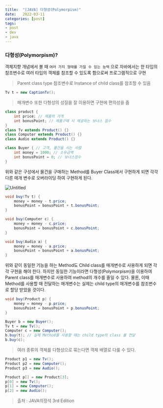 ```yaml
---
title:  "[JAVA] 다형성(Polymorpism)"
date:   2022-03-11
categories: [post]
tags:
- post
- dev
- java
---
```

### 다형성(Polymorpism)?
객체지향 개념에서 볼 때 `여러 가지 형태를 가질 수 있는 능력` 으로 자바에서는 한 타입의 참조변수로 여러 타입의 객체를 참조할 수 있도록 함으로써 프로그램적으로 구현

> Parent class type 참조변수로 Instance of child class를 참조할 수 있음
> 

```java
Tv t = new CaptionTv();
```

> 매개변수 또한 다형성의 성질을 잘 이용하면 구현에 편의성을 줌
> 

```java
class product {
	int price; // 제품의 가격
	int bonusPoint; // 제품구매 시 제공하는 보너스 점수
}
class Tv extends Product() {}
class Computer extends Product() {}
class Audio extends Product() {}

class Buyer { // 고객, 물건을 사는 사람
	int money = 1000; // 소유금액
	int bonusPoint = 0; // 보너스점수
}
```

위와 같은 구성에서 물건을 구매하는 Method를 Buyer Class에서 구현하게 되면 각각 다른 매개 변수로 오버라이딩 하여 구현하게 된다.

![Untitled](https://user-images.githubusercontent.com/6336815/157783326-aafe0a77-393a-40ee-b42b-ca235f6866d6.png)

```java
void buy(Tv t) {
	money = money - t.price;
	bonusPoint = bonusPoint + t.bonusPoint;
}

void buy(Computer c) {
	money = money - c.price;
	bonusPoint = bonusPoint + c.bonusPoint;
}

void buy(Audio a) {
	money = money - a.price;
	bonusPoint = bonusPoint + a.bonusPoint;
}
```

위와 같이 동일한 기능을 하는 Method도 Child class를 매개변수로 사용하게 되면 각각 구현을 해야 한다. 하지만 동일한 기능이라면 다형성(Polymorpism)을 이용하여 Parent class를 매개변수로 사용하여 method의 개수를 줄일 수 있다. 물론, 이때 Method를 사용할 때 전달하는 매개변수는 실제는 child type의 매개변수를 참조변수로 할당 받았을 것이다.

```java
void buy(Product p) {
	money = money - p.price;
	bonusPoint = bonusPoint + p.bonusPoint;
}
```

```java
Buyer b = new Buyer();
Tv t = new Tv();
Computer c = new Computer();
b.buy(t); // 실제 Method를 사용할 때는 child type의 class 를 전달
b.buy(c);
```

> 여러 종류의 객체를 다형성으로 묶는다면 객체 배열로 다룰 수 있다.
> 

```java
Product p1 = new Tv();
Product p2 = new Computer();
Product p3 = new Audio();
```

```java
Product p[] = new Product[3];
p[0] = new Tv();
p[1] = new Computer();
p[2] = new Audio();
```

> 출처 : JAVA의정석 3rd Edition
>